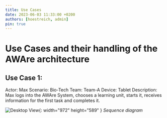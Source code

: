 ```yaml
---
title: Use Cases
date: 2023-06-03 11:33:00 +0200
authors: [hoestreich, admin]
pin: true
---
```


# Use Cases and their handling of the AWAre architecture

## Use Case 1:

Actor: Max
Scenario: Bio-Tech
Team: Team-A
Device: Tablet
Description:
Max logs into the AWAre System, chooses a learning unit, starts it, receives information for the first task and completes it.

![Desktop View](/posts/img/Session_Management.png){: width="972" height="589" }
_Sequence diagram_


